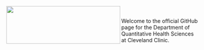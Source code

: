 <p><img src="https://github.com/ClevelandClinicQHS/.github/assets/46714834/a9fb5437-2cb4-4574-a18b-95135b715419" align="left" width = "300" height="100"/></p>

<br>

Welcome to the official GitHub page for the Department of Quantitative Health Sciences at Cleveland Clinic.
